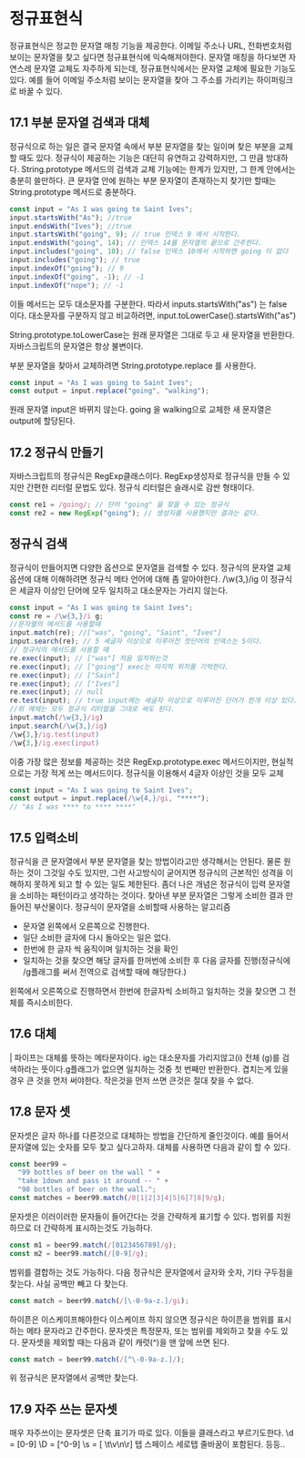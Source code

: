 # 정규표현식

정규표현식은 정교한 문자열 매칭 기능을 제공한다. 이메일 주소나 URL, 전화번호처럼 보이는 문자열을 찾고 싶다면 정규표현식에 익숙해져야한다. 문자열 매칭을 하다보면 자연스레 문자열 교체도 자주하게 되는데, 정규표현식에서는 문자열 교체에 필요한 기능도 있다. 예를 들어 이메일 주소처럼 보이는 문자열을 찾아 그 주소를 가리키는 하이퍼링크로 바꿀 수 있다.

## 17.1 부분 문자열 검색과 대체

정규식으로 하는 일은 결국 문자열 속에서 부분 문자열을 찾는 일이며 찾은 부분을 교체할 때도 있다. 정규식이 제공하는 기능은 대단히 유연하고 강력하지만, 그 만큼 방대하다.
String.prototype 메서드의 검색과 교체 기능에는 한계가 있지만, 그 한계 안에서는 충분히 쓸만하다.
큰 문자열 안에 원하는 부분 문자열이 존재하는지 찾기만 할때는 String.prototype 메서드로 충분하다.

```javascript
const input = "As I was going to Saint Ives";
input.startsWith("As"); //true
input.endsWith("Ives"); //true
input.startsWith("going", 9); // true 인덱스 9 에서 시작한다.
input.endsWith("going", 14); // 인덱스 14를 문자열의 끝으로 간주한다.
input.includes("going", 10); // false 인덱스 10에서 시작하면 going 이 없다
input.includes("going"); // true
input.indexOf("going"); // 9
input.indexOf("going", -1); // -1
input.indexOf("nope"); // -1
```

이들 메서드는 모두 대소문자를 구분한다. 따라서 inputs.startsWith("as") 는 false 이다. 대소문자를 구분하지 않고 비교하려면, input.toLowerCase().startsWith("as")

String.prototype.toLowerCase는 원래 문자열은 그대로 두고 새 문자열을 반환한다. 자바스크립트의 문자열은 항상 불변이다.

부분 문자열을 찾아서 교체하려면 String.prototype.replace 를 사용한다.

```javascript
const input = "As I was going to Saint Ives";
const output = input.replace("going", "walking");
```

원래 문자열 input은 바뀌지 않는다. going 을 walking으로 교체한 새 문자열은 output에 할당된다.

## 17.2 정규식 만들기

자바스크립트의 정규식은 RegExp클래스이다. RegExp생성자로 정규식을 만들 수 있지만 간편한 리터럴 문법도 있다. 정규식 리터럴은 슬래시로 감싼 형태이다.

```javascript
const re1 = /going/; // 단어 "going" 을 찾을 수 있는 정규식
const re2 = new RegExp("going"); // 생성자를 사용했지만 결과는 같다.
```

## 정규식 검색

정규식이 만들어지면 다양한 옵션으로 문자열을 검색할 수 있다.
정규식의 문자열 교체옵션에 대해 이해하려면 정규식 메타 언어에 대해 좀 알아야한다.
/\w{3,}/ig 이 정규식은 세글자 이상인 단어에 모두 일치하고 대소문자는 가리지 않는다.

```javascript
const input = "As I was going to Saint Ives";
const re = /\w{3,}/i g;
//문자열의 메서드를 사용할때
input.match(re); //["was", "going", "Saint", "Ives"]
input.search(re); // 5 세글자 이상으로 이루어진 첫단어의 인덱스는 5이다.
// 정규식의 메서드를 사용할 때
re.exec(input); // ["was"] 처음 일치하는것
re.exec(input); // ["going"] exec는 마지막 위치를 기억한다.
re.exec(input); // ["Sain"]
re.exec(input); // ["Ives"]
re.exec(input); // null
re.test(input); // true input에는 세글자 이상으로 이루어진 단어가 한개 이상 있다.
//위 예제는 모두 정규식 리터럴을 그대로 써도 된다.
input.match(/\w{3,}/ig)
input.search(/\w{3,}/ig)
/\w{3,}/ig.test(input)
/\w{3,}/ig.exec(input)

```

이중 가장 많은 정보를 제공하는 것은 RegExp.prototype.exec 메서드이지만, 현실적으로는 가장 적게 쓰는 메서드이다.
정규식을 이용해서 4글자 이상인 것을 모두 교체

```javascript
const input = "As I was going to Saint Ives";
const output = input.replace(/\w{4,}/gi, "****");
// "As I was **** to **** ****"
```

## 17.5 입력소비

정규식을 큰 문자열에서 부분 문자열을 찾는 방법이라고만 생각해서는 안된다. 물론 원하는 것이 그것일 수도 있지만, 그런 사고방식이 굳어지면 정규식의 근본적인 성격을 이해하지 못하게 되고 할 수 있는 일도 제한된다.
좀더 나은 개념은 정규식이 입력 문자열을 소비하는 패턴이라고 생각하는 것이다. 찾아낸 부분 문자열은 그렇게 소비한 결과 만들어진 부산물이다.
정규식이 문자열을 소비할때 사용하는 알고리즘

- 문자열 왼쪽에서 오른쪽으로 진행한다.
- 일단 소비한 글자에 다시 돌아오는 일은 없다.
- 한번에 한 글자 씩 움직이며 일치하는 것을 확인
- 일치하는 것을 찾으면 해당 글자를 한꺼번에 소비한 후 다음 글자를 진행(정규식에 /g플래그를 써서 전역으로 검색할 때에 해당한다.)

왼쪽에서 오른쪽으로 진행하면서 한번에 한글자씩 소비하고 일치하는 것을 찾으면 그 전체를 즉시소비한다.

## 17.6 대체

| 파이프는 대체를 뜻하는 메타문자이다. ig는 대소문자를 가리지않고(i) 전체 (g)를 검색하라는 뜻이다.g플래그가 없으면 일치하는 것중 첫 번째만 반환한다. 겹치는게 있을 경우 큰 것을 먼저 써야한다. 작은것을 먼저 쓰면 큰것은 절대 찾을 수 없다.

## 17.8 문자 셋

문자셋은 글자 하나를 다른것으로 대체하는 방법을 간단하게 줄인것이다. 예를 들어서 문자열에 있는 숫자를 모두 찾고 싶다고하자. 대체를 사용하면 다음과 같이 할 수 있다.

```javascript
const beer99 =
  "99 bottles of beer on the wall " +
  "take 1down and pass it around -- " +
  "98 bottles of beer on the wall.";
const matches = beer99.match(/0|1|2|3|4|5|6|7|8|9/g);
```

문자셋은 이러이러한 문자들이 들어간다는 것을 간략하게 표기할 수 있다.
범위를 지원하므로 더 간략하게 표시하는것도 가능하다.

```javascript
const m1 = beer99.match(/[0123456789]/g);
const m2 = beer99.match(/[0-9]/g);
```

범위를 결합하는 것도 가능하다. 다음 정규식은 문자열에서 글자와 숫자, 기타 구두점을 찾는다. 사실 공백만 빼고 다 찾는다.

```javascript
const match = beer99.match(/[\-0-9a-z.]/gi);
```

하이픈은 이스케이프해야한다 이스케이프 하지 않으면 정규식은 하이픈을 범위를 표시하는 메타 문자라고 간주한다. 문자셋은 특정문자, 또는 범위를 제외하고 찾을 수도 있다. 문자셋을 제외할 때는 다음과 같이 캐럿(^)을 맨 앞에 쓰면 된다.

```javascript
const match = beer99.match(/[^\-0-9a-z.]/);
```

위 정규식은 문자열에서 공백만 찾는다.

## 17.9 자주 쓰는 문자셋

매우 자주쓰이는 문자셋은 단축 표기가 따로 있다. 이들을 클래스라고 부르기도한다.
\d = [0-9]
\D = [^0-9]
\s = [ \t\v\n\r] 탭 스페이스 세로탭 줄바꿈이 포함된다.
등등..
